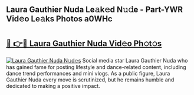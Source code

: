 ## Laura Gauthier Nuda Le𝚊k𝚎d N𝚞𝚍e - Part-YWR Vid𝚎o Le𝚊ks Photos a0WHc

# <h2><a href="http://fbdknu.evod.top/?m=Laura+Gauthier+Nuda">🔗 👉🔴 Laura Gauthier Nuda Vid𝚎o Ph𝚘t𝚘s</a></h2>

[![Laura Gauthier Nuda N𝚞d𝚎s](https://i.imgur.com/8V9OHl7.gif)](http://fbdknu.evod.top/?m=Laura+Gauthier+Nuda)
Social media star Laura Gauthier Nuda who has gained fame for posting lifestyle and dance-related content, including dance trend performances and mini vlogs. As a public figure, Laura Gauthier Nuda every move is scrutinized, but he remains humble and dedicated to making a positive impact. 
